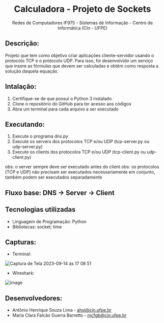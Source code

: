 <h1 align="center">Calculadora - Projeto de Sockets</h1>
<p align="center">Redes de Computadores IF975 - Sistemas de Informação - Centro de Informática (CIn - UFPE) </p>

## Descrição:
Projeto que tem como objetivo criar aplicações cliente-servidor usando o protocolo TCP e o protocolo UDP. Para isso, foi desenvolvido um serviço que insere as fórmulas que devem ser calculadas e obtém como resposta a solução daquela equação.

## Intalação:
1. Certifique-se de que possui o Python 3 instalado
2. Clone o repositório do GitHub para ter acesso aos códigos
3. Abra um terminal para cada arquivo a ser executado

## Executando:
1. Execute o programa dns.py
2. Execute os servers dos protocolos TCP e/ou UDP (tcp-server.py ou udp-server.py) 
3. Execute os clients dos protocolos TCP e/ou UDP (tcp-client.py ou udp-client.py)

obs: o server sempre deve ser executado antes do client
obs: os protocolos (TCP e UDP) não precisam ser executados necessariamente em conjunto, também podem ser executados separadamente

## Fluxo base: DNS -> Server -> Client

## Tecnologias utilizadas
- Linguagem de Programação: Python
- Bibliotecas: socket; time

## Capturas:

- Terminal:
  
![Captura de Tela 2023-09-14 às 17 08 51](https://github.com/clarabarretto/Sockets-Project/assets/111030247/8134c701-33d4-44d6-a190-dd9cf105d54d)

- Wireshark:
  
![image](https://github.com/clarabarretto/Sockets-Project/assets/111030247/57a1504b-f5e1-4da3-81b5-aaf20393c4e0)

## Desenvolvedores:
- Antônio Henrique Souza Lima - ahsl@cin.ufpe.br 
- Maria Clara Falcão Guerra Barretto - mcfgb@cin.ufpe.br 
